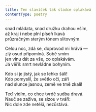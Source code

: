 ```yaml
---
title: Ten slavíček tak sladce oplakává
contentType: poetry
---
```


<section>

snad mládata, snad družku drahou vším,  
až kraj i nebe plní píseň lkavá  
průzračným sterým tónem slitovným.

</section>

<section>

Celou noc, zdá se, doprovod mi hrává —  
zlý osud připomíná. Sobě smím  
jen vinu dát za vše, co oplakávám.  
Já věřil: smrt nevládne bohyním.

</section>

<section>

Kdo si je jistý, jak se lehko šálí!  
Kdo pomyslil, že světlo očí, záři  
nad slunce jasnou, země ve tmě zkalí!

</section>

<section>

Teď vidím, co chce tvrdě sudba dravá.  
Nauč se zaživa, se slzou v tváři:  
Nic dole zde netěší, nezůstává.

</section>
